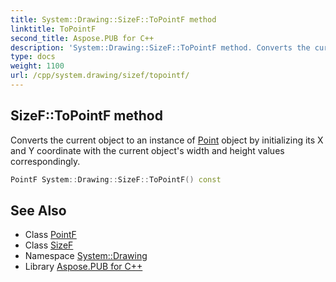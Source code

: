 ```yaml
---
title: System::Drawing::SizeF::ToPointF method
linktitle: ToPointF
second_title: Aspose.PUB for C++
description: 'System::Drawing::SizeF::ToPointF method. Converts the current object to an instance of Point object by initializing its X and Y coordinate with the current object''s width and height values correspondingly in C++.'
type: docs
weight: 1100
url: /cpp/system.drawing/sizef/topointf/
---
```

## SizeF::ToPointF method


Converts the current object to an instance of [Point](../../point/) object by initializing its X and Y coordinate with the current object's width and height values correspondingly.

```cpp
PointF System::Drawing::SizeF::ToPointF() const
```

## See Also

* Class [PointF](../../pointf/)
* Class [SizeF](../)
* Namespace [System::Drawing](../../)
* Library [Aspose.PUB for C++](../../../)
